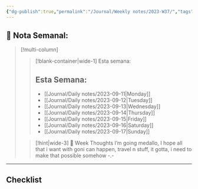 ```yaml
---
{"dg-publish":true,"permalink":"/Journal/Weekly notes/2023-W37/","tags":["NoteType/Weekly"],"created":"2023-09-14T21:59:17.370-05:00","updated":"2023-10-03T16:13:41.104-05:00"}
---
```



## 📅 Nota Semanal:


> [!multi-column]
> 
> > [!blank-container|wide-1] Esta semana:
> > ## Esta Semana:
> >- [[Journal/Daily notes/2023-09-11\|Monday]]
> > - [[Journal/Daily notes/2023-09-12\|Tuesday]]
> > - [[Journal/Daily notes/2023-09-13\|Wednesday]]
> > - [[Journal/Daily notes/2023-09-14\|Thursday]]
> > - [[Journal/Daily notes/2023-09-15\|Friday]]
> > - [[Journal/Daily notes/2023-09-16\|Saturday]]
> > - [[Journal/Daily notes/2023-09-17\|Sunday]]
> 
> > [!hint|wide-3] 💭 Week Thoughts
> > I’m going medallo, I hope all that i want with goni can happen, travel n stuff, it gotta, i need to make that possible somehow -.-

- - - 
## Checklist


